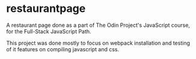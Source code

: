 # restaurantpage
A restaurant page done as a part of The Odin Project's JavaScript course, for the Full-Stack JavaScript Path.

This project was done mostly to focus on webpack installation and testing of it features on compiling javascript and css.
